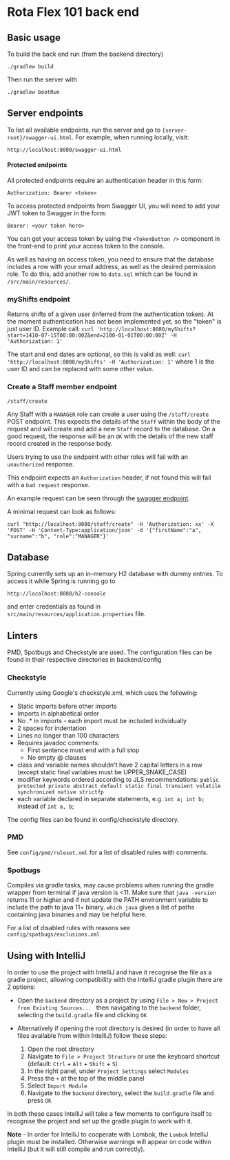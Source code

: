 # Rota Flex 101 back end

## Basic usage

To build the back end run (from the backend directory)
```
./gradlew build
```

Then run the server with
```
./gradlew bootRun
```

## Server endpoints

To list all available endpoints, run the server and go to `{server-root}/swagger-ui.html`.
For example, when running locally, visit:
```
http://localhost:8080/swagger-ui.html
```

#### Protected endpoints

All protected endpoints require an authentication header in this form:

`Authorization: Bearer <token>`

To access protected endpoints from Swagger UI, you will need to add your JWT token to Swagger in the form:
 
 `Bearer: <your token here>` 
 
You can get your access token by using the `<TokenButton />` component in the front-end to print your access 
token to the console.

As well as having an access token, you need to ensure that the database includes a row with your email address,
as well as the desired permission role. To do this, add another row to `data.sql` which can be found in 
`/src/main/resources/`.

### myShifts endpoint

Returns shifts of a given user (inferred from the authentication token).
At the moment authentication has not been implemented yet, so the "token" is just user ID.
Example call:
` curl 'http://localhost:8080/myShifts?start=1410-07-15T00:00:00Z&end=2100-01-01T00:00:00Z' -H
 'Authorization: 1' ` 

The start and end dates are optional, so this is valid as well:
` curl 'http://localhost:8080/myShifts' -H 'Authorization: 1' ` 
where 1 is the user ID and can be replaced with some other value.

### Create a Staff member endpoint

`/staff/create`

Any Staff with a `MANAGER` role can create a user using the `/staff/create` POST endpoint. This 
expects the details of the `Staff` within the body of the request and will create and add a new 
`Staff` record to the database. On a good request, the response will be an `OK` with the 
details of the new staff record created in the response body.

Users trying to use the endpoint with other roles will fail with an `unauthorized` response.

This endpoint expects an `Authorization` header, if not found this will fail with a `bad request` 
response.

An example request can be seen through the [swagger endpoint](#server-endpoints).

A minimal request can look as follows:

`curl "http://localhost:8080/staff/create" -H 'Authorization: xx' -X 'POST' -H 'Content-Type:application/json' -d '{"firstName":"a", "surname":"b", "role":"MANAGER"}'`

## Database

Spring currently sets up an in-memory H2 database with dummy entries.
To access it while Spring is running go to
```
http://localhost:8080/h2-console
```
and enter credentials as found in `src/main/resources/application.properties` file.

## Linters

PMD, Spotbugs and Checkstyle are used. 
The configuration files can be found in their respective directories
in backend/config

### Checkstyle

Currently using Google's checkstyle.xml, which uses the following:

- Static imports before other imports
- Imports in alphabetical order
- No .* in imports - each import must be included individually
- 2 spaces for indentation
- Lines no longer than 100 characters
- Requires javadoc comments:
     - First sentence must end with a full stop
     - No empty @ clauses
- class and variable names shouldn't have 2 capital letters in a row (except static final
 variables must be UPPER_SNAKE_CASE)
- modifier keywords ordered according to JLS recommendations: `public protected private abstract default static final transient volatile synchronized native strictfp`
- each variable declared in separate statements, e.g. `int a; int b;` instead of `int a, b`;

The config files can be found in config/checkstyle directory.

### PMD

See `config/pmd/ruleset.xml` for a list of disabled rules with comments.

### Spotbugs

Compiles via gradle tasks, may cause problems when running the gradle wrapper from terminal if java version is <11. 
Make sure that `java -version` returns 11 or higher and if not update the PATH environment variable to include the path to java 11+ binary. `which java` gives a list of paths containing java binaries and may be helpful here.

For a list of disabled rules with reasons see `config/spotbugs/exclusions.xml`

## Using with IntelliJ

In order to use the project with IntelliJ and have it recognise the file as a gradle project, allowing compatibility 
with the IntelliJ gradle plugin there are 2 options:

- Open the `backend` directory as a project by using `File > New > Project from Existing Sources... ` then navigating 
to the `backend` folder, selecting the `build.gradle` file and clicking `OK`

- Alternatively if opening the root directory is desired (in order to have all files available from within IntelliJ) 
follow these steps:
    1. Open the root directory
    1. Navigate to `File > Project Structure` or use the keyboard shortcut (default: `Ctrl` + `Alt` + `Shift` + `S`)
    1. In the right panel, under `Project Settings` select `Modules`
    1. Press the `+` at the top of the middle panel
    1. Select `Import Module`
    1. Navigate to the `backend` directory, select the `build.gradle` file and press `OK`
    
In both these cases IntelliJ will take a few moments to configure itself to recognise the project and set up the gradle 
plugin to work with it.

**Note** -  In order for IntelliJ to cooperate with Lombok, the `Lombok` IntelliJ plugin must be installed. Otherwise
warnings will appear on code within IntelliJ (but it will still compile and run correctly).
